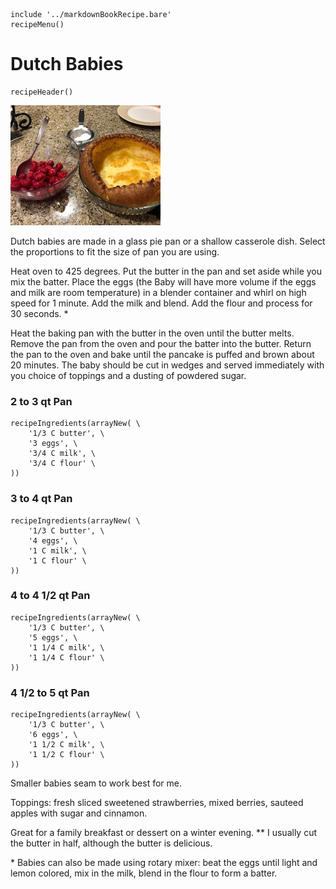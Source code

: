 ~~~ markdown-script
include '../markdownBookRecipe.bare'
recipeMenu()
~~~

# Dutch Babies

~~~ markdown-script
recipeHeader()
~~~

![Dutch Babies](../images/DutchBabies.jpg "Dutch Babies")

Dutch babies are made in a glass pie pan or a shallow casserole dish. Select the proportions to fit
the size of pan you are using.

Heat oven to 425 degrees. Put the butter in the pan and set aside while you mix the batter. Place
the eggs (the Baby will have more volume if the eggs and milk are room temperature) in a blender
container and whirl on high speed for 1 minute. Add the milk and blend. Add the flour and process
for 30 seconds. \*

Heat the baking pan with the butter in the oven until the butter melts. Remove the pan from the oven
and pour the batter into the butter. Return the pan to the oven and bake until the pancake is puffed
and brown about 20 minutes. The baby should be cut in wedges and served immediately with you choice
of toppings and a dusting of powdered sugar.


### 2 to 3 qt Pan

~~~ markdown-script
recipeIngredients(arrayNew( \
    '1/3 C butter', \
    '3 eggs', \
    '3/4 C milk', \
    '3/4 C flour' \
))
~~~


### 3 to 4 qt Pan

~~~ markdown-script
recipeIngredients(arrayNew( \
    '1/3 C butter', \
    '4 eggs', \
    '1 C milk', \
    '1 C flour' \
))
~~~


### 4 to 4 1/2 qt Pan

~~~ markdown-script
recipeIngredients(arrayNew( \
    '1/3 C butter', \
    '5 eggs', \
    '1 1/4 C milk', \
    '1 1/4 C flour' \
))
~~~


### 4 1/2 to 5 qt Pan

~~~ markdown-script
recipeIngredients(arrayNew( \
    '1/3 C butter', \
    '6 eggs', \
    '1 1/2 C milk', \
    '1 1/2 C flour' \
))
~~~

Smaller babies seam to work best for me.

Toppings: fresh sliced sweetened strawberries, mixed berries, sauteed apples with sugar and
cinnamon.

Great for a family breakfast or dessert on a winter evening. \** I usually cut the butter in half,
although the butter is delicious.

\* Babies can also be made using rotary mixer: beat the eggs until light and lemon colored, mix in
the milk, blend in the flour to form a batter.
